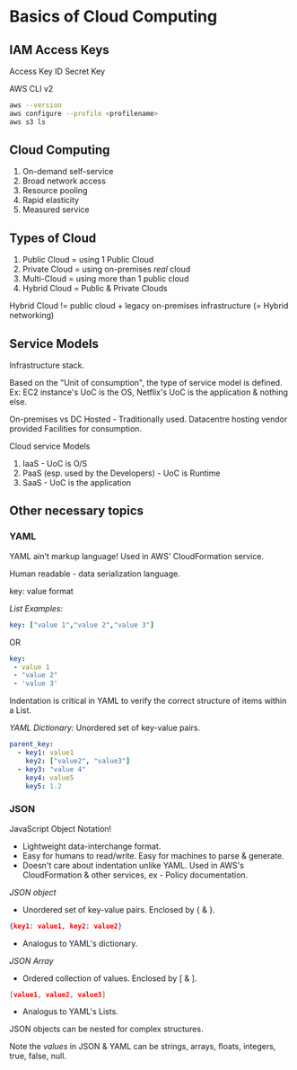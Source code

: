 # Basics of Cloud Computing

## IAM Access Keys
Access Key ID
Secret Key

AWS CLI v2
```bash
aws --version
aws configure --profile <profilename>
aws s3 ls
```

## Cloud Computing
1. On-demand self-service
2. Broad network access
3. Resource pooling
4. Rapid elasticity
5. Measured service

## Types of Cloud
1. Public Cloud = using 1 Public Cloud
2. Private Cloud = using on-premises *real* cloud
3. Multi-Cloud = using more than 1 public cloud
4. Hybrid Cloud = Public & Private Clouds

Hybrid Cloud != public cloud + legacy on-premises infrastructure (= Hybrid networking)

## Service Models
Infrastructure stack.

Based on the "Unit of consumption", the type of service model is defined.
Ex: EC2 instance's UoC is the OS, Netflix's UoC is the application & nothing else.

On-premises vs DC Hosted - Traditionally used. Datacentre hosting vendor provided Facilities for consumption.

Cloud service Models
1. IaaS - UoC is O/S
2. PaaS (esp. used by the Developers) - UoC is Runtime
3. SaaS - UoC is the application

## Other necessary topics
### YAML
YAML ain't markup language!
Used in AWS' CloudFormation service.

Human readable - data serialization language.

key: value format

*List Examples:*
```yaml 
key: ["value 1","value 2","value 3"]
```

OR

```yaml 
key:
 - value 1
 - "value 2"
 - 'value 3'
 ```
 
Indentation is critical in YAML to verify the correct structure of items within a List.

*YAML Dictionary:* 
Unordered set of key-value pairs.
```yaml
parent_key:
  - key1: value1
    key2: ["value2", "value3"]
  - key3: "value 4"
    key4: value5
    key5: 1.2
```
### JSON
JavaScript Object Notation!
- Lightweight data-interchange format.
- Easy for humans to read/write. Easy for machines to parse & generate.
- Doesn't care about indentation unlike YAML.
Used in AWS's CloudFormation & other services, ex - Policy documentation.

*JSON object*
- Unordered set of key-value pairs. Enclosed by { & }.
```json 
{key1: value1, key2: value2}
```
- Analogus to YAML's dictionary.

*JSON Array*
- Ordered collection of values. Enclosed by [ & ].
```json 
[value1, value2, value3]
```
- Analogus to YAML's Lists.

JSON objects can be nested for complex structures.

Note the *values* in JSON & YAML can be strings, arrays, floats, integers, true, false, null.



